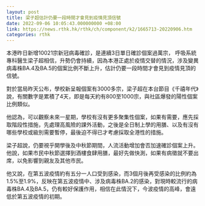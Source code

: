 ```yaml
---
layout: post
title: 梁子超估計仍要一段時間才會見到疫情見頂信號
date: 2022-09-06 10:05:43.000000000 +08:00
link: https://news.rthk.hk/rthk/ch/component/k2/1665713-20220906.htm
categories: rthk
---
```


本港昨日新增10021宗新冠病毒確診，是連續3日單日確診個案過萬宗， 呼吸系統專科醫生梁子超相信，升勢仍會持續，因為本港正處於疫情交替的情況，涉及變異病毒株BA.4及BA.5的個案比例不斷上升，估計仍要一段時間才會見到疫情見頂的信號。

對於當局昨天公布，學校新呈報個案有3000多宗，梁子超在本台節目《千禧年代》說，有關數字是累積了4天，即是每天約有800至1000宗，與社區爆發的陽性個案比例類似。

他認為，可以觀察未來一星期，學校有沒有更多聚集性個案，如果有需要，應先採取階段性措施，先處理高風險的課外活動，之後是全日制上學的用膳、以及有沒有哪些學校或級別需要暫停，最後迫不得已才考慮採取全港性的措施。

梁子超說，仍要視乎開學後及中秋節期間，人流活動增加會否加速確診個案上升。他說，如果市民中秋節選擇到酒樓食肆用膳，最好先做快測，如果有病徵就不要出席，以免影響到親友及其他市民。

他又說，在第五波疫情約有五分一人口受到感染，而3個月後再受感染的比例約為1.5%至1.9%，反映在第五波疫情中、涉及病毒株BA.2的感染，對現時較流行的病毒株BA.4及BA.5，仍有較好保護作用，相信在此情況下，今波疫情的高峰，會遠低於第五波疫情的初期。
